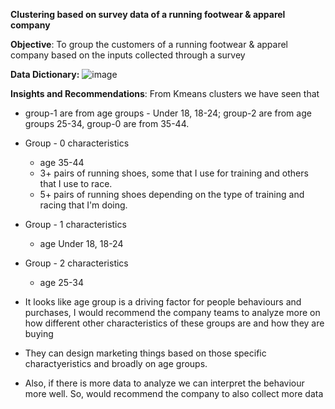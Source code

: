 **Clustering based on survey data of a running footwear & apparel company**

**Objective**: To group the customers of a running footwear & apparel company based on the inputs collected through a survey


**Data Dictionary:**
![image](https://github.com/madhurimareddyv/Clustering-based-on-survey-data-of-a-running-footwear-apparel-company/assets/165343880/8e13d722-dc27-4856-a2f4-dcb31015b58a)


**Insights and Recommendations**:
From Kmeans clusters we have seen that
- group-1 are from age groups - Under 18, 18-24; group-2 are from age groups 25-34, group-0 are from 35-44.
- Group - 0 characteristics
  - age 35-44
  - 3+ pairs of running shoes, some that I use for training and others that I use to race.
  - 5+ pairs of running shoes depending on the type of training and racing that I'm doing.
- Group - 1 characteristics
  - age Under 18, 18-24
- Group - 2 characteristics
  - age 25-34

- It looks like age group is a driving factor for people behaviours and purchases, I would recommend the company teams to analyze more on how different other characteristics of these groups are and how they are buying
- They can design marketing things based on those specific charactyeristics and broadly on age groups.


- Also, if there is more data to analyze we can interpret the behaviour more well. So, would recommend the company to also collect more data
